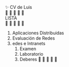 :sparkles: CV de Luis
<br>
:star2: :star2: :star2: :star2: :star2:
<br>
LISTA
<br>
:star2: :star2: :star2: :star2: :star2:
<br>
1. Aplicaciones Distribuidas
2. Evaluación de Redes
3. edes e Intranets
   1. Examen
   2. Laboratorio
   3. Deberes
:star2: :star2: :star2: :star2: :star2:
